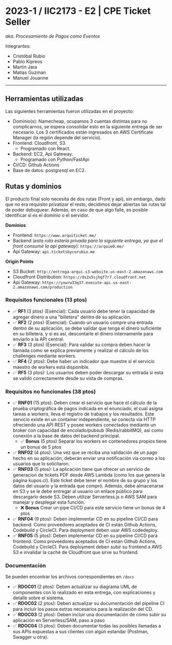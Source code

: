 # 2023-1 / IIC2173 - E2 | CPE Ticket Seller

_aka. Procesamiento de Pagos como Eventos_

Integrantes:

- Cristóbal Rubio
- Pablo Kipreos
- Martin Jara
- Matias Guzman
- Manuel Jouanne

---

## **Herramientas utilizadas**

Las siguientes herramientas fueron utilizadas en el proyecto:

- Dominio(s): Namecheap, ocupamos 3 cuentas distintas para no complicarnos, se espera consolidar esto en la siguiente entrega de ser necesario. Los 3 certificados están ingresados en AWS Certificate Manager (la región depende del servicio).
- Frontend: Cloudfront, S3.
  - Programado con React.
- Backend: EC2, Api Gateway.
  - Programado con Python/FastApi
- CI/CD: Github Actions
- Base de datos: postgresql en EC2.

## **Rutas y dominios**

El producto final solo necesita de dos rutas (Front y api), sin embargo, dado que no era requisito privatizar el resto, decidimos dejar abiertas las rutas tal de poder debuguear. Además, en caso de que algo falle, es posible identificar si es el dominio o el servidor.

**Dominios**

- Frontend: `https://www.arquiticket.me/`
- Backend (_esta ruta estaría privada para la siguiente entrega, ya que el front consume la api gateway_): `https://arquie0.me/`
- Api Gateway: `api.ticketsbycorubio.me`

**Origin Points**

- S3 Bucket: `http://entrega-arqui.s3-website.us-east-2.amazonaws.com`
- Cloudfront Distribution: `https://ds2x5sjhqf7r7.cloudfront.net`
- Api Gateway: `https://yxwrw33q37.execute-api.us-east-2.amazonaws.com/production`

### **Requisitos funcionales (13 ptos)**

- ✅ **RF1** (3 ptos) (Esencial): Cada usuario debe tener la capacidad de agregar dinero a una
  "billetera" dentro de su aplicación.
- ✅ **RF2** (2 ptos) (Esencial): Cuando un usuario compre una entrada dentro de su aplicación, se debe validar que tenga el dinero suficiente en su billetera, y si es así, descontarle el dinero internamente para enviarlo a la API central.
- ✅ **RF3** (3 ptos) (Esencial): Para validar su compra deben hacer la llamada como se explica
  previamente y realizar el cálculo de los challenges mediante workers.
- ✅ **RF4** (2 ptos): Debe haber un indicador que muestre si el servicio maestro de workers está disponible.
- ✅ **RF5** (3 ptos): Los usuarios deben poder descargar su entrada si esta se validó
  correctamente desde su vista de compras.

### **Requisitos no funcionales (38 ptos)**

- ✅ **RNF01** (15 ptos): Deben crear el servicio que hace el cálculo de la prueba criptográfica de pagos indicada en el enunciado, el cual asigna tareas a workers, lleva el registro de trabajos y los resultados. Este servicio existe en un container independiente, se conecta via HTTP ofreciendo una API REST y posee workers conectados mediante un broker con capacidad de encolado/pubsub (Redis/rabbitMQ), así como conexión a la base de datos del backend principal.
  - ✅ **Bonus** (5 ptos) Separar los workers en contenedores propios tiene un bonus de 5 ptos
- ✅ **RNF02** (4 ptos): Una vez que se reciba una validación de un pago hecho en su aplicación,
  deberán enviar una notificación vía correo a los usuarios que lo solicitaron.
- ✅ **RNF03** (5 ptos): La aplicación tiene que ofrecer un servicio de generacion de tickets PDF desde AWS Lambda (como los que genera la página kupos.cl). Este ticket debe tener el nombre de su grupo y los datos del usuario y la entrada que compró. Además, debe almacenarse en S3 y se le debe entregar al usuario un enlace público para descargarlo desde S3. Deben utilizar Serverless.js o AWS SAM para manejar y desplegar esta función.
  - ❌ **Bonus** Crear un pipe CI/CD para este servicio tiene un bonus de 4 ptos
- ✅ **RNF04** (9 ptos): Deben implementar CD en su pipeline CI/CD para backend. Como
  proveedores aceptados de CI están Github Actions, Codebuild y CircleCI. Para deployment
  deben usar AWS codedeploy.
- ✅ **RNF05** (5 ptos): Deben implementar CD en su pipeline CI/CD para frontend. Como
  proveedores aceptados de CI están Github Actions, Codebuild y CircleCI. Para deployment
  deben subir su frontend a AWS S3 e invalidar la caché de Cloudfront que sirve su frontend.

### **Documentación**

Se pueden encontrar los archivos correspondientes en `/docs`

- ✅ **RDOC01** (2 ptos): Deben actualizar su diagrama UML de componentes con lo realizado en esta entrega, con explicaciones y detalle sobre el sistema.
- ✅ **RDOC02** (2 ptos): Deben actualizar su documentación del pipeline CI para incluir los pasos extras necesarios para la realización del CD.
- ✅ **RDOC03** (2 ptos): Deben incluir una documentación de cómo subir su aplicación en
  Serverless/SAM, paso a paso
- ✅ **RDOC04** (3 ptos): Deben documentar todas las posibles llamadas a sus APIs expuestas a sus clientes con algún estandar (Postman, Swagger u otra).
